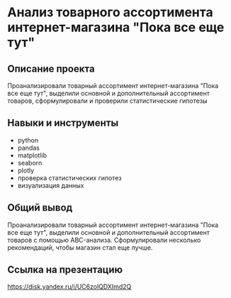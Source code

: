 # Анализ товарного ассортимента интернет-магазина "Пока все еще тут"
## Описание проекта
Проанализировали товарный ассортимент интернет-магазина "Пока все еще тут", выделили основной и дополнительный ассортимент товаров, сформулировали и проверили статистические гипотезы
## Навыки и инструменты
- python
- pandas
- matplotlib
- seaborn
- plotly
- проверка статистических гипотез
- визуализация данных
## Общий вывод
Проанализировали товарный ассортимент интернет-магазина "Пока все еще тут", выделили основной и дополнительный ассортимент товаров с помощью ABC-анализа. Сформулировали несколько рекомендаций, чтобы магазин стал еще лучше.
## Ссылка на презентацию
https://disk.yandex.ru/i/UC6zolQDXImd2Q
